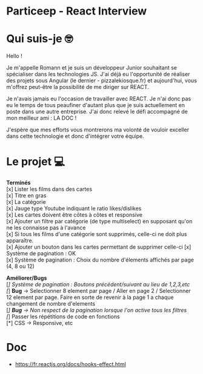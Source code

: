 # Particeep - React Interview


# Qui suis-je 🤓
Hello !

Je m'appelle Romann et je suis un développeur Junior souhaitant se spécialiser dans les technologies JS.
J'ai déjà eu l'opportunité de réaliser des projets sous Angular (le dernier - pizzalekiosque.fr) et aujourd'hui,
vous m'offrez peut-être la possibilité de me diriger sur REACT.

Je n'avais jamais eu l'occasion de travailler avec REACT. Je n'ai donc pas eu le temps de tous peaufiner d'autant plus que 
je suis actuellement en poste dans une autre entreprise. J'ai donc relevé le défi accompagné de mon meilleur ami : LA DOC !

J'espère que mes efforts vous montrerons ma volonté de vouloir exceller dans cette technologie et donc d'intégrer
votre équipe.


# Le projet 💻

<b>Terminés</b> <br>
[x] Lister les films dans des cartes <br>
[x] Titre en gras <br>
[x] La catégorie <br>
[x] Jauge type Youtube indiquant le ratio likes/dislikes <br>
[x] Les cartes doivent être côtes à côtes et responsive <br>
[x] Ajouter un filtre par catégorie (de type multiselect) en supposant qu'on ne les connaisse pas à l'avance <br>
[x] Si tous les films d'une catégorie sont supprimés, celle-ci ne doit plus apparaître.<br>
[x] Ajouter un bouton dans les cartes permettant de supprimer celle-ci
[x] Système de pagination : OK<br>
[x] Système de pagination : Choix du nombre d'élements affichés par page (4, 8 ou 12) <br>

<b>Améliorer/Bugs</b> <br>
[*] Système de pagination : Boutons précédent/suivant au lieu de 1,2,3,etc <br>
[*] <b>Bug</b> -> Selectionner 8 element par page / Aller en page 2 / Selectionner 12 element par page. Faire en sorte de revenir
à la page 1 a chaque changement de nombre d'elements<br>
[*] <b>Bug</b> -> Non respect de la pagination lorsque l'on active tous les filtres <br>
[*] Passer les répétitions de code en fonctions <br>
[*] CSS -> Responsive, etc

# Doc
- https://fr.reactjs.org/docs/hooks-effect.html